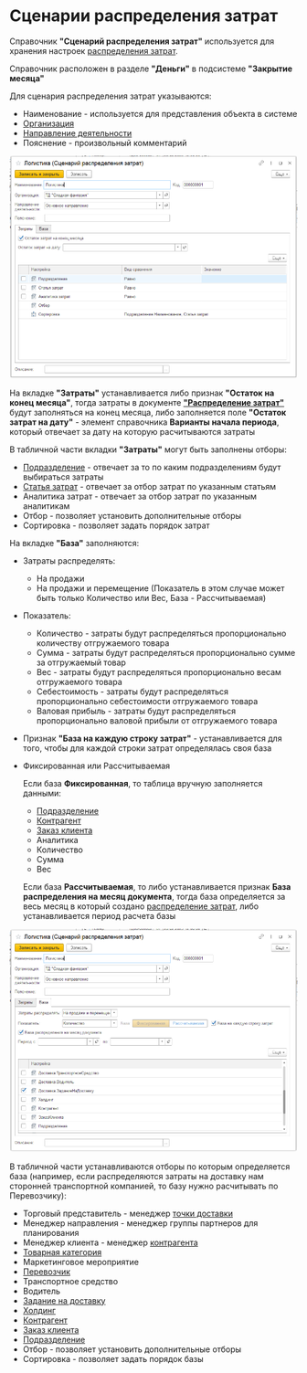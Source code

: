 # Сценарии распределения затрат

Справочник **"Сценарий распределения затрат"** используется для хранения настроек [распределения затрат](CostAllocation.md).

Справочник расположен в разделе **"Деньги"** в подсистеме **"Закрытие месяца"**

Для сценария распределения затрат указываются:

- Наименование - используется для представления объекта в системе
- [Организация](../CommonInformation/Organization.md)
- [Направление деятельности](DirectionOfActivity.md)
- Пояснение - произвольный комментарий

[![5][5]][5]

На вкладке **"Затраты"** устанавливается либо признак **"Остаток на конец месяца"**, тогда затраты в документе [**"Распределение затрат"**](CostAllocation.md) будут заполняться на конец месяца, либо заполняется поле **"Остаток затрат на дату"** - элемент справочника **Варианты начала периода**, который отвечает за дату на которую расчитываются затраты

В табличной части вкладки **"Затраты"** могут быть заполнены отборы:

- [Подразделение](../CommonInformation/Department.md) - отвечает за то по каким подразделениям будут выбираться затраты
- [Статья затрат](ItemsOfExpenditure.md) - отвечает за отбор затрат по указанным статьям
- Аналитика затрат - отвечает за отбор затрат по указанным аналитикам
- Отбор - позволяет установить дополнительные отборы
- Сортировка - позволяет задать порядок затрат

На вкладке **"База"** заполняются:

- Затраты распределять:
    - На продажи 
    - На продажи и перемещение (Показатель в этом случае может быть только Количество или Вес, База - Рассчитываемая)

- Показатель:

    - Количество - затраты будут распределяться пропорционально количеству отгружаемого товара
    - Сумма - затраты будут распределяться пропорционально сумме за отгружаемый товар
    - Вес - затраты будут распределяться пропорционально весам отгружаемого товара
    - Себестоимость - затраты будут распределяться пропорционально себестоимости отгружаемого товара
    - Валовая прибыль - затраты будут распределяться пропорционально валовой прибыли от отгружаемого товара

- Признак **"База на каждую строку затрат"** - устанавливается для того, чтобы для каждой строки затрат определялась своя база

- Фиксированная или Рассчитываемая

    Если база **Фиксированная**, то таблица вручную заполняется данными:

    - [Подразделение](../CommonInformation/Department.md)
    - [Контрагент](../CommonInformation/Contractor.md)
    - [Заказ клиента](../CRM/CustomerService/FormationOfOrders/CustomerOrder.md)
    - Аналитика
    - Количество
    - Сумма
    - Вес
    
    Если база **Рассчитываемая**, то либо устанавливается признак **База распределения на месяц документа**, тогда база определяется за весь месяц в который создано [распределение затрат](CostAllocation.md), либо устанавливается период расчета базы

[![4][4]][4]

В табличной части устанавливаются отборы по которым определяется база (например, если распределяются затраты на доставку нам сторонней транспортной компанией, то базу нужно расчитывать по Перевозчику):

- Торговый представитель - менеджер [точки доставки](../CommonInformation/DeliveryPoint.md)
- Менеджер направления - менеджер группы партнеров для планирования
- Менеджер клиента - менеджер [контрагента](../CommonInformation/Contractor.md)
- [Товарная категория](../CommonInformation/РroductCategory.md)
- Маркетинговое мероприятие
- [Перевозчик](../CommonInformation/Contractor.md)
- Транспортное средство
- Водитель
- [Задание на доставку](../CRM/CustomerService/FormationOfShipments/PlanningOfShipments/DistributionOfShipmentsByCar.md)
- [Холдинг](../CommonInformation/Holding.md)
- [Контрагент](../CommonInformation/Contractor.md)
- [Заказ клиента](../CRM/CustomerService/FormationOfOrders/CustomerOrder.md)
- [Подразделение](../CommonInformation/Department.md)
- Отбор - позволяет установить дополнительные отборы
- Сортировка - позволяет задать порядок базы

[1]: CostAllocationScenario.assets/1.png
[4]: CostAllocationScenario.assets/4.png
[5]: CostAllocationScenario.assets/5.png